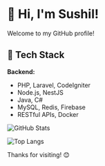 # 👋 Hi, I'm Sushil!

Welcome to my GitHub profile!

## 🚀 Tech Stack

**Backend:**
- PHP, Laravel, CodeIgniter
- Node.js, NestJS
- Java, C#
- MySQL, Redis, Firebase
- RESTful APIs, Docker

<!-- GitHub Stats -->
![GitHub Stats](https://github-readme-stats.vercel.app/api?username=Sushil113&show_icons=true&theme=dark&hide_border=false)

<!-- Top Languages -->
![Top Langs](https://github-readme-stats.vercel.app/api/top-langs/?username=Sushil113&theme=dark&hide_border=false&include_all_commits=false&count_private=false&layout=compact)
<br>

Thanks for visiting! 😊
